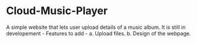 # Cloud-Music-Player
A simple website that lets user upload details of a music album.
It is still in developement -
Features to add -
a. Upload files.
b. Design of the webpage.

